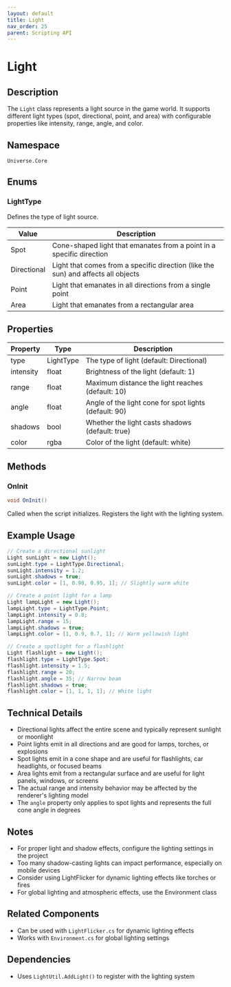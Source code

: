 ```yaml
---
layout: default
title: Light
nav_order: 25
parent: Scripting API
---
```

# Light

## Description
The `Light` class represents a light source in the game world. It supports different light types (spot, directional, point, and area) with configurable properties like intensity, range, angle, and color.

## Namespace
`Universe.Core`

## Enums

### LightType
Defines the type of light source.

| Value | Description |
|-------|-------------|
| Spot | Cone-shaped light that emanates from a point in a specific direction |
| Directional | Light that comes from a specific direction (like the sun) and affects all objects |
| Point | Light that emanates in all directions from a single point |
| Area | Light that emanates from a rectangular area |

## Properties
| Property | Type | Description |
|----------|------|-------------|
| type | LightType | The type of light (default: Directional) |
| intensity | float | Brightness of the light (default: 1) |
| range | float | Maximum distance the light reaches (default: 10) |
| angle | float | Angle of the light cone for spot lights (default: 90) |
| shadows | bool | Whether the light casts shadows (default: true) |
| color | rgba | Color of the light (default: white) |

## Methods

### OnInit
```csharp
void OnInit()
```
Called when the script initializes. Registers the light with the lighting system.

## Example Usage
```csharp
// Create a directional sunlight
Light sunLight = new Light();
sunLight.type = LightType.Directional;
sunLight.intensity = 1.2;
sunLight.shadows = true;
sunLight.color = [1, 0.98, 0.95, 1]; // Slightly warm white

// Create a point light for a lamp
Light lampLight = new Light();
lampLight.type = LightType.Point;
lampLight.intensity = 0.8;
lampLight.range = 15;
lampLight.shadows = true;
lampLight.color = [1, 0.9, 0.7, 1]; // Warm yellowish light

// Create a spotlight for a flashlight
Light flashlight = new Light();
flashlight.type = LightType.Spot;
flashlight.intensity = 1.5;
flashlight.range = 20;
flashlight.angle = 35; // Narrow beam
flashlight.shadows = true;
flashlight.color = [1, 1, 1, 1]; // White light
```

## Technical Details
- Directional lights affect the entire scene and typically represent sunlight or moonlight
- Point lights emit in all directions and are good for lamps, torches, or explosions
- Spot lights emit in a cone shape and are useful for flashlights, car headlights, or focused beams
- Area lights emit from a rectangular surface and are useful for light panels, windows, or screens
- The actual range and intensity behavior may be affected by the renderer's lighting model
- The `angle` property only applies to spot lights and represents the full cone angle in degrees

## Notes
- For proper light and shadow effects, configure the lighting settings in the project
- Too many shadow-casting lights can impact performance, especially on mobile devices
- Consider using LightFlicker for dynamic lighting effects like torches or fires
- For global lighting and atmospheric effects, use the Environment class

## Related Components
- Can be used with `LightFlicker.cs` for dynamic lighting effects
- Works with `Environment.cs` for global lighting settings

## Dependencies
- Uses `LightUtil.AddLight()` to register with the lighting system
